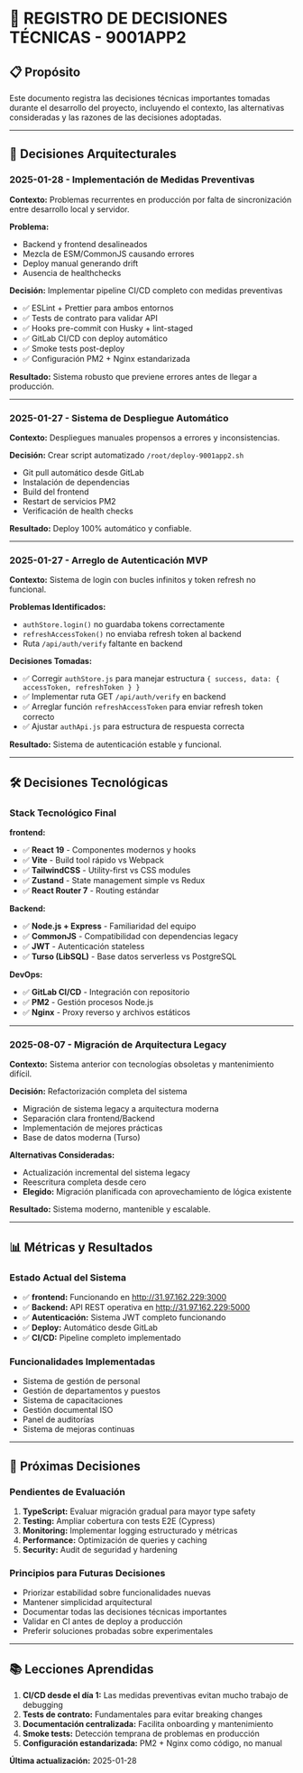 # 📝 REGISTRO DE DECISIONES TÉCNICAS - 9001APP2

## 📋 Propósito

Este documento registra las decisiones técnicas importantes tomadas durante el desarrollo del proyecto, incluyendo el contexto, las alternativas consideradas y las razones de las decisiones adoptadas.

---

## 🎯 Decisiones Arquitecturales

### **2025-01-28 - Implementación de Medidas Preventivas**

**Contexto:** Problemas recurrentes en producción por falta de sincronización entre desarrollo local y servidor.

**Problema:** 
- Backend y frontend desalineados
- Mezcla de ESM/CommonJS causando errores
- Deploy manual generando drift
- Ausencia de healthchecks

**Decisión:** Implementar pipeline CI/CD completo con medidas preventivas
- ✅ ESLint + Prettier para ambos entornos
- ✅ Tests de contrato para validar API
- ✅ Hooks pre-commit con Husky + lint-staged
- ✅ GitLab CI/CD con deploy automático
- ✅ Smoke tests post-deploy
- ✅ Configuración PM2 + Nginx estandarizada

**Resultado:** Sistema robusto que previene errores antes de llegar a producción.

---

### **2025-01-27 - Sistema de Despliegue Automático**

**Contexto:** Despliegues manuales propensos a errores y inconsistencias.

**Decisión:** Crear script automatizado `/root/deploy-9001app2.sh`
- Git pull automático desde GitLab
- Instalación de dependencias
- Build del frontend
- Restart de servicios PM2
- Verificación de health checks

**Resultado:** Deploy 100% automático y confiable.

---

### **2025-01-27 - Arreglo de Autenticación MVP**

**Contexto:** Sistema de login con bucles infinitos y token refresh no funcional.

**Problemas Identificados:**
- `authStore.login()` no guardaba tokens correctamente
- `refreshAccessToken()` no enviaba refresh token al backend
- Ruta `/api/auth/verify` faltante en backend

**Decisiones Tomadas:**
- ✅ Corregir `authStore.js` para manejar estructura `{ success, data: { accessToken, refreshToken } }`
- ✅ Implementar ruta GET `/api/auth/verify` en backend
- ✅ Arreglar función `refreshAccessToken` para enviar refresh token correcto
- ✅ Ajustar `authApi.js` para estructura de respuesta correcta

**Resultado:** Sistema de autenticación estable y funcional.

---

## 🛠️ Decisiones Tecnológicas

### **Stack Tecnológico Final**

**frontend:**
- ✅ **React 19** - Componentes modernos y hooks
- ✅ **Vite** - Build tool rápido vs Webpack
- ✅ **TailwindCSS** - Utility-first vs CSS modules  
- ✅ **Zustand** - State management simple vs Redux
- ✅ **React Router 7** - Routing estándar

**Backend:**
- ✅ **Node.js + Express** - Familiaridad del equipo
- ✅ **CommonJS** - Compatibilidad con dependencias legacy
- ✅ **JWT** - Autenticación stateless
- ✅ **Turso (LibSQL)** - Base datos serverless vs PostgreSQL

**DevOps:**
- ✅ **GitLab CI/CD** - Integración con repositorio
- ✅ **PM2** - Gestión procesos Node.js
- ✅ **Nginx** - Proxy reverso y archivos estáticos

---

### **2025-08-07 - Migración de Arquitectura Legacy**

**Contexto:** Sistema anterior con tecnologías obsoletas y mantenimiento difícil.

**Decisión:** Refactorización completa del sistema
- Migración de sistema legacy a arquitectura moderna
- Separación clara frontend/Backend
- Implementación de mejores prácticas
- Base de datos moderna (Turso)

**Alternativas Consideradas:**
- Actualización incremental del sistema legacy
- Reescritura completa desde cero
- **Elegido:** Migración planificada con aprovechamiento de lógica existente

**Resultado:** Sistema moderno, mantenible y escalable.

---

## 📊 Métricas y Resultados

### **Estado Actual del Sistema**
- ✅ **frontend:** Funcionando en http://31.97.162.229:3000
- ✅ **Backend:** API REST operativa en http://31.97.162.229:5000
- ✅ **Autenticación:** Sistema JWT completo funcionando
- ✅ **Deploy:** Automático desde GitLab
- ✅ **CI/CD:** Pipeline completo implementado

### **Funcionalidades Implementadas**
- Sistema de gestión de personal
- Gestión de departamentos y puestos
- Sistema de capacitaciones
- Gestión documental ISO
- Panel de auditorías
- Sistema de mejoras continuas

---

## 🔮 Próximas Decisiones

### **Pendientes de Evaluación**
1. **TypeScript:** Evaluar migración gradual para mayor type safety
2. **Testing:** Ampliar cobertura con tests E2E (Cypress)
3. **Monitoring:** Implementar logging estructurado y métricas
4. **Performance:** Optimización de queries y caching
5. **Security:** Audit de seguridad y hardening

### **Principios para Futuras Decisiones**
- Priorizar estabilidad sobre funcionalidades nuevas
- Mantener simplicidad arquitectural
- Documentar todas las decisiones técnicas importantes
- Validar en CI antes de deploy a producción
- Preferir soluciones probadas sobre experimentales

---

## 📚 Lecciones Aprendidas

1. **CI/CD desde el día 1:** Las medidas preventivas evitan mucho trabajo de debugging
2. **Tests de contrato:** Fundamentales para evitar breaking changes
3. **Documentación centralizada:** Facilita onboarding y mantenimiento
4. **Smoke tests:** Detección temprana de problemas en producción
5. **Configuración estandarizada:** PM2 + Nginx como código, no manual

**Última actualización:** 2025-01-28


